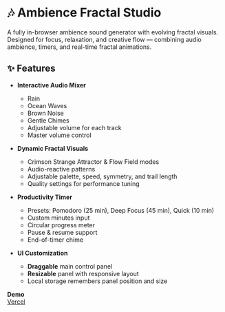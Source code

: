 # 🎶 Ambience Fractal Studio

A fully in-browser ambience sound generator with evolving fractal visuals.  
Designed for focus, relaxation, and creative flow — combining audio ambience, timers, and real-time fractal animations.

## ✨ Features

- **Interactive Audio Mixer**  
  - Rain 
  - Ocean Waves 
  - Brown Noise 
  - Gentle Chimes 
  - Adjustable volume for each track  
  - Master volume control

- **Dynamic Fractal Visuals**  
  - Crimson Strange Attractor & Flow Field modes  
  - Audio-reactive patterns  
  - Adjustable palette, speed, symmetry, and trail length  
  - Quality settings for performance tuning

- **Productivity Timer**  
  - Presets: Pomodoro (25 min), Deep Focus (45 min), Quick (10 min)  
  - Custom minutes input  
  - Circular progress meter  
  - Pause & resume support  
  - End-of-timer chime

- **UI Customization**  
  - **Draggable** main control panel  
  - **Resizable** panel with responsive layout  
  - Local storage remembers panel position and size

**Demo**  
[Vercel](https://ambience-factual.vercel.app)
